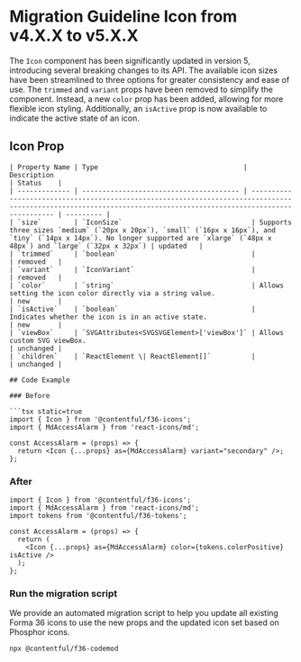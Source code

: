 # Migration Guideline Icon from v4.X.X to v5.X.X

The `Icon` component has been significantly updated in version 5, introducing several breaking changes to its API. The available icon sizes have been streamlined to three options for greater consistency and ease of use. The `trimmed` and `variant` props have been removed to simplify the component. Instead, a new `color` prop has been added, allowing for more flexible icon styling. Additionally, an `isActive` prop is now available to indicate the active state of an icon.

## Icon Prop

````suggestion
| Property Name | Type                                    | Description                                                                                                                                                       | Status    |
| ------------- | --------------------------------------- | ----------------------------------------------------------------------------------------------------------------------------------------------------------------- | --------- |
| `size`        | `IconSize`                                | Supports three sizes `medium` (`20px x 20px`), `small` (`16px x 16px`), and `tiny` (`14px x 14px`). No longer supported are `xlarge` (`48px x 48px`) and `large` (`32px x 32px`) | updated   |
| `trimmed`     | `boolean`                                 |                                                                                                                                                                   | removed   |
| `variant`     | `IconVariant`                             |                                                                                                                                                                   | removed   |
| `color`       | `string`                                  | Allows setting the icon color directly via a string value.                                                                                                        | new       |
| `isActive`    | `boolean`                                 | Indicates whether the icon is in an active state.                                                                                                                 | new       |
| `viewBox`     | `SVGAttributes<SVGSVGElement>['viewBox']` | Allows custom SVG viewBox.                                                                                                                                        | unchanged |
| `children`    | `ReactElement \| ReactElement[]`          |                                                                                                                                                                   | unchanged |

## Code Example

### Before

```tsx static=true
import { Icon } from '@contentful/f36-icons';
import { MdAccessAlarm } from 'react-icons/md';

const AccessAlarm = (props) => {
  return <Icon {...props} as={MdAccessAlarm} variant="secondary" />;
};
````

### After

```tsx static=true
import { Icon } from '@contentful/f36-icons';
import { MdAccessAlarm } from 'react-icons/md';
import tokens from '@contentful/f36-tokens';

const AccessAlarm = (props) => {
  return (
    <Icon {...props} as={MdAccessAlarm} color={tokens.colorPositive} isActive />
  );
};
```

### Run the migration script

We provide an automated migration script to help you update all existing Forma 36 icons to use the new props and the updated icon set based on Phosphor icons.

```bash
npx @contentful/f36-codemod
```
